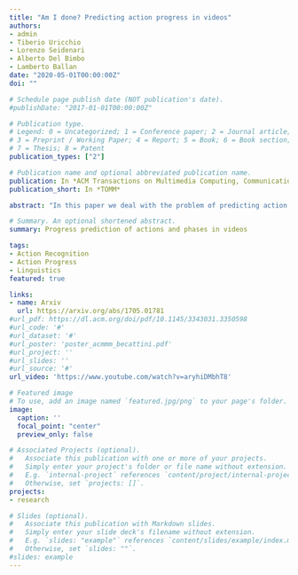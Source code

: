 ```yaml
---
title: "Am I done? Predicting action progress in videos"
authors:
- admin
- Tiberio Uricchio
- Lorenzo Seidenari
- Alberto Del Bimbo
- Lamberto Ballan
date: "2020-05-01T00:00:00Z"
doi: ""

# Schedule page publish date (NOT publication's date).
#publishDate: "2017-01-01T00:00:00Z"

# Publication type.
# Legend: 0 = Uncategorized; 1 = Conference paper; 2 = Journal article;
# 3 = Preprint / Working Paper; 4 = Report; 5 = Book; 6 = Book section;
# 7 = Thesis; 8 = Patent
publication_types: ["2"]

# Publication name and optional abbreviated publication name.
publication: In *ACM Transactions on Multimedia Computing, Communications, and Applications (TOMM)*
publication_short: In *TOMM*

abstract: "In this paper we deal with the problem of predicting action progress in videos. We argue that this is an extremely important task since it can be valuable for a wide range of interaction applications. To this end we introduce a novel approach, named ProgressNet, capable of predicting when an action takes place in a video, where it is located within the frames, and how far it has progressed during its execution. To provide a general definition of action progress, we ground our work in the linguistics literature, borrowing terms and concepts to understand which actions can be the subject of progress estimation. As a result, we define a categorization of actions and their phases. Motivated by the recent success obtained from the interaction of Convolutional and Recurrent Neural Networks, our model is based on a combination of the Faster R-CNN framework, to make frame-wise predictions, and LSTM networks, to estimate action progress through time. After introducing two evaluation protocols for the task at hand, we demonstrate the capability of our model to effectively predict action progress on the UCF-101 and J-HMDB datasets."

# Summary. An optional shortened abstract.
summary: Progress prediction of actions and phases in videos

tags:
- Action Recognition
- Action Progress
- Linguistics
featured: true

links:
- name: Arxiv
  url: https://arxiv.org/abs/1705.01781
#url_pdf: https://dl.acm.org/doi/pdf/10.1145/3343031.3350598
#url_code: '#'
#url_dataset: '#'
#url_poster: 'poster_acmmm_becattini.pdf'
#url_project: ''
#url_slides: ''
#url_source: '#'
url_video: 'https://www.youtube.com/watch?v=aryhiDMbhT8'

# Featured image
# To use, add an image named `featured.jpg/png` to your page's folder.
image:
  caption: ''
  focal_point: "center"
  preview_only: false

# Associated Projects (optional).
#   Associate this publication with one or more of your projects.
#   Simply enter your project's folder or file name without extension.
#   E.g. `internal-project` references `content/project/internal-project/index.md`.
#   Otherwise, set `projects: []`.
projects:
- research

# Slides (optional).
#   Associate this publication with Markdown slides.
#   Simply enter your slide deck's filename without extension.
#   E.g. `slides: "example"` references `content/slides/example/index.md`.
#   Otherwise, set `slides: ""`.
#slides: example
---
```

